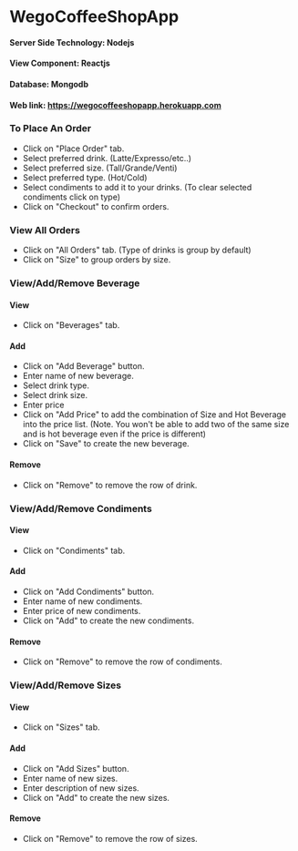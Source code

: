 # WegoCoffeeShopApp

#### Server Side Technology: Nodejs
#### View Component: Reactjs
#### Database: Mongodb

#### Web link: https://wegocoffeeshopapp.herokuapp.com

### To Place An Order

- Click on "Place Order" tab.
- Select preferred drink. (Latte/Expresso/etc..)
- Select preferred size. (Tall/Grande/Venti)
- Select preferred type. (Hot/Cold)
- Select condiments to add it to your drinks. (To clear selected condiments click on type)
- Click on "Checkout" to confirm orders.

### View All Orders

- Click on "All Orders" tab. (Type of drinks is group by default)
- Click on "Size" to group orders by size.

### View/Add/Remove Beverage

#### View
  - Click on "Beverages" tab.
  
#### Add
  - Click on "Add Beverage" button.
  - Enter name of new beverage.
  - Select drink type.
  - Select drink size.
  - Enter price
  - Click on "Add Price" to add the combination of Size and Hot Beverage into the price list. (Note. You won't be able to add two of the same size and is hot beverage even if the price is different)
  - Click on "Save" to create the new beverage.
  
#### Remove
  - Click on "Remove" to remove the row of drink.
  
### View/Add/Remove Condiments

#### View
  - Click on "Condiments" tab.
  
#### Add
  - Click on "Add Condiments" button.
  - Enter name of new condiments.
  - Enter price of new condiments.
  - Click on "Add" to create the new condiments.
  
#### Remove
  - Click on "Remove" to remove the row of condiments.
  
### View/Add/Remove Sizes

#### View
  - Click on "Sizes" tab.
  
#### Add
  - Click on "Add Sizes" button.
  - Enter name of new sizes.
  - Enter description of new sizes.
  - Click on "Add" to create the new sizes.
  
#### Remove
  - Click on "Remove" to remove the row of sizes.
